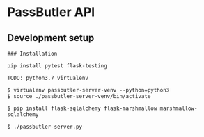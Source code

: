 # PassButler API

## Development setup

    ### Installation

    pip install pytest flask-testing

    TODO: python3.7 virtualenv

    $ virtualenv passbutler-server-venv --python=python3
    $ source ./passbutler-server-venv/bin/activate

    $ pip install flask-sqlalchemy flask-marshmallow marshmallow-sqlalchemy

    $ ./passbutler-server.py

